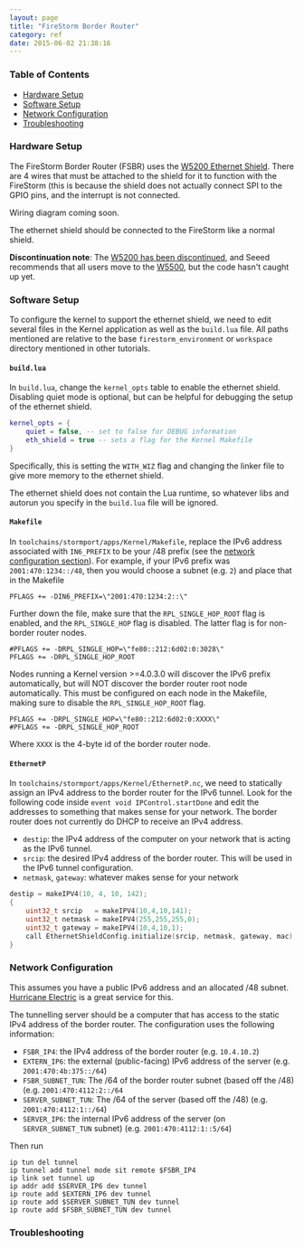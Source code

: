 ```yaml
---
layout: page
title: "FireStorm Border Router"
category: ref
date: 2015-06-02 21:38:16
---
```


### Table of Contents

* [Hardware Setup](#hardware)
* [Software Setup](#software)
* [Network Configuration](#network)
* [Troubleshooting](#troubleshooting)


### <a name="hardware"></a> Hardware Setup

The FireStorm Border Router (FSBR) uses the [W5200 Ethernet Shield](http://www.seeedstudio.com/wiki/images/e/e7/W5200_Datasheet.pdf).
There are 4 wires that must be attached to the shield for it to function with the FireStorm (this is
because the shield does not actually connect SPI to the GPIO pins, and the interrupt is not
connected.

Wiring diagram coming soon.

The ethernet shield should be connected to the FireStorm like a normal shield.

**Discontinuation note**: The [W5200 has been discontinued](http://www.seeedstudio.com/depot/W5200-Ethernet-Shield-p-1577.html), and Seeed recommends
that all users move to the [W5500](http://www.seeedstudio.com/depot/W5500-Ethernet-Shield-p-2433.html), but the code hasn't caught up yet.

### <a name="software"></a> Software Setup

To configure the kernel to support the ethernet shield, we need to edit several files in the Kernel
application as well as the `build.lua` file. All paths mentioned are relative to the base
`firestorm_environment` or `workspace` directory mentioned in other tutorials.

#### `build.lua`

In `build.lua`, change the `kernel_opts` table to enable the ethernet shield. Disabling quiet mode
is optional, but can be helpful for debugging the setup of the ethernet shield.

```lua
kernel_opts = {
    quiet = false, -- set to false for DEBUG information
    eth_shield = true -- sets a flag for the Kernel Makefile
}
```

Specifically, this is setting the `WITH_WIZ` flag and changing the linker file to give more memory
to the ethernet shield.

The ethernet shield does not contain the Lua runtime, so whatever libs and autorun you specify in
the `build.lua` file will be ignored.

#### `Makefile`

In `toolchains/stormport/apps/Kernel/Makefile`, replace the IPv6 address associated with
`IN6_PREFIX` to be your /48 prefix (see the [network configuration section](#netweork)). For example, if your IPv6 prefix was `2001:470:1234::/48`, then
you would choose a subnet (e.g. `2`) and place that in the Makefile

```
PFLAGS += -DIN6_PREFIX=\"2001:470:1234:2::\"
```

Further down the file, make sure that the `RPL_SINGLE_HOP_ROOT` flag is enabled, and the
`RPL_SINGLE_HOP` flag is disabled. The latter flag is for non-border router nodes.

```
#PFLAGS += -DRPL_SINGLE_HOP=\"fe80::212:6d02:0:3028\"
PFLAGS += -DRPL_SINGLE_HOP_ROOT
```

Nodes running a Kernel version >=4.0.3.0 will discover the IPv6 prefix automatically, but will NOT
discover the border router root node automatically. This must be configured on each node in the
Makefile, making sure to disable the `RPL_SINGLE_HOP_ROOT` flag.

```
PFLAGS += -DRPL_SINGLE_HOP=\"fe80::212:6d02:0:XXXX\"
#PFLAGS += -DRPL_SINGLE_HOP_ROOT
```

Where `XXXX` is the 4-byte id of the border router node.

#### `EthernetP`

In `toolchains/stormport/apps/Kernel/EthernetP.nc`, we need to statically assign an IPv4 address to
the border router for the IPv6 tunnel. Look for the following code inside `event void
IPControl.startDone` and edit the addresses to something that makes sense for your network. The
border router does not currently do DHCP to receive an IPv4 address.

* `destip`: the IPv4 address of the computer on your network that is acting as the IPv6 tunnel.
* `srcip`: the desired IPv4 address of the border router. This will be used in the IPv6 tunnel configuration.
* `netmask`, `gateway`: whatever makes sense for your network

```c
destip = makeIPV4(10, 4, 10, 142);
{
    uint32_t srcip   = makeIPV4(10,4,10,141);
    uint32_t netmask = makeIPV4(255,255,255,0);
    uint32_t gateway = makeIPV4(10,4,10,1);
    call EthernetShieldConfig.initialize(srcip, netmask, gateway, mac);
}
```

### <a name="network"></a> Network Configuration

This assumes you have a public IPv6 address and an allocated /48 subnet. [Hurricane
Electric](https://tunnelbroker.net/) is a great service for this.

The tunnelling server should be a computer that has access to the static IPv4 address of the
border router. The configuration uses the following information:

* `FSBR_IP4`: the IPv4 address of the border router (e.g. `10.4.10.2`)
* `EXTERN_IP6`: the external (public-facing) IPv6 address of the server (e.g. `2001:470:4b:375::/64`)
* `FSBR_SUBNET_TUN`: The /64 of the border router subnet (based off the /48) (e.g. `2001:470:4112:2::/64`
* `SERVER_SUBNET_TUN`: The /64 of the server (based off the /48) (e.g. `2001:470:4112:1::/64`)
* `SERVER_IP6`: the internal IPv6 address of the server (on `SERVER_SUBNET_TUN` subnet) (e.g. `2001:470:4112:1::5/64`)

Then run

```
ip tun del tunnel
ip tunnel add tunnel mode sit remote $FSBR_IP4
ip link set tunnel up
ip addr add $SERVER_IP6 dev tunnel
ip route add $EXTERN_IP6 dev tunnel
ip route add $SERVER_SUBNET_TUN dev tunnel
ip route add $FSBR_SUBNET_TUN dev tunnel
```

### <a name="troubleshooting"></a> Troubleshooting
